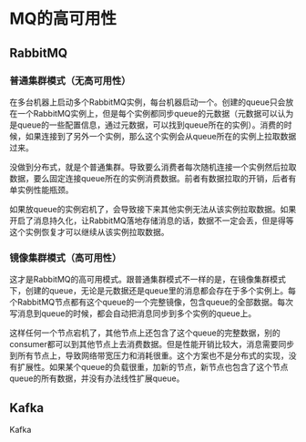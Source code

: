 # MQ的高可用性

## RabbitMQ

### 普通集群模式（无高可用性）

在多台机器上启动多个RabbitMQ实例，每台机器启动一个。创建的queue只会放在一个RabbitMQ实例上，但是每个实例都同步queue的元数据（元数据可以认为是queue的一些配置信息，通过元数据，可以找到queue所在的实例）。消费的时候，如果连接到了另外一个实例，那么这个实例会从queue所在的实例上拉取数据过来。

没做到分布式，就是个普通集群。导致要么消费者每次随机连接一个实例然后拉取数据，要么固定连接queue所在的实例消费数据。前者有数据拉取的开销，后者有单实例性能瓶颈。

如果放queue的实例宕机了，会导致接下来其他实例无法从该实例拉取数据。如果开启了消息持久化，让RabbitMQ落地存储消息的话，数据不一定会丢，但是得等这个实例恢复才可以继续从该实例拉取数据。

### 镜像集群模式（高可用性）

这才是RabbitMQ的高可用模式。跟普通集群模式不一样的是，在镜像集群模式下，创建的queue，无论是元数据还是queue里的消息都会存在于多个实例上。每个RabbitMQ节点都有这个queue的一个完整镜像，包含queue的全部数据。每次写消息到queue的时候，都会自动把消息同步到多个实例的queue上。

这样任何一个节点宕机了，其他节点上还包含了这个queue的完整数据，别的consumer都可以到其他节点上去消费数据。但是性能开销比较大，消息需要同步到所有节点上，导致网络带宽压力和消耗很重。这个方案也不是分布式的实现，没有扩展性。如果某个queue的负载很重，加新的节点，新节点也包含了这个节点queue的所有数据，并没有办法线性扩展queue。

## Kafka

Kafka

